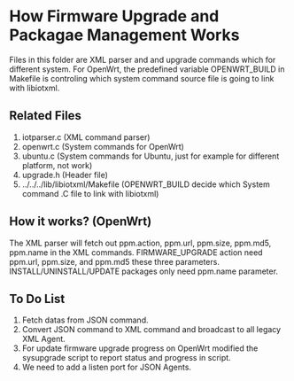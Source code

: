 How Firmware Upgrade and Packagae Management Works
==================================================
Files in this folder are XML parser and and upgrade commands which for different system.
For OpenWrt, the predefined variable OPENWRT_BUILD in Makefile is controling which system command source file is
going to link with libiotxml.


Related Files
-------------
1. iotparser.c (XML command parser)
2. openwrt.c (System commands for OpenWrt)
3. ubuntu.c (System commands for Ubuntu, just for example for different platform, not work)
4. upgrade.h (Header file)
5. ../../../lib/libiotxml/Makefile (OPENWRT_BUILD decide which System command .C file to link with libiotxml)


How it works? (OpenWrt)
-----------------------
The XML parser will fetch out ppm.action, ppm.url, ppm.size, ppm.md5, ppm.name in the XML commands.
FIRMWARE_UPGRADE action need ppm.url, ppm.size, and ppm.md5 these three parameters.
INSTALL/UNINSTALL/UPDATE packages only need ppm.name parameter.


To Do List
----------
1. Fetch datas from JSON command.
2. Convert JSON command to XML command and broadcast to all legacy XML Agent.
3. For update firmware upgrade progress on OpenWrt modified the sysupgrade script to report status and progress in script.
4. We need to add a listen port for JSON Agents.
